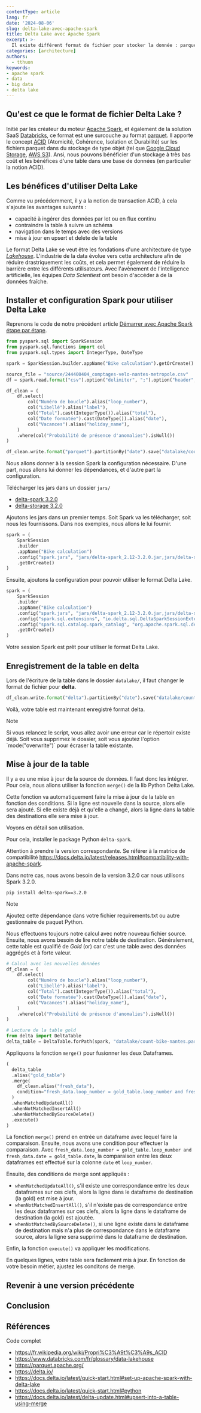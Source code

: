 ```yaml
---
contentType: article
lang: fr
date: '2024-08-06'
slug: delta-lake-avec-apache-spark
title: Delta Lake avec Apache Spark
excerpt: >-
  Il existe différent format de fichier pour stocker la donnée : parquet, avro, csv. Connaissez-vous le format Delta Lake ? Découvrons les fonctionnalités de ce format.
categories: [architecture]
authors:
  - tthuon
keywords: 
- apache spark
- data
- big data
- delta lake
---
```


## Qu'est ce que le format de fichier Delta Lake ?

Initié par les créateur du moteur [Apache Spark](/fr/demarrer-apache-spark/), et également de la solution SaaS [Databricks](https://www.databricks.com/fr), ce format est une surcouche au format [parquet](https://parquet.apache.org/). Il apporte le concept [ACID](https://fr.wikipedia.org/wiki/Propri%C3%A9t%C3%A9s_ACID) (Atomicité, Cohérence, Isolation et Durabilité) sur les fichiers parquet dans du stockage de type objet (tel que [Google Cloud Storage](https://cloud.google.com/storage/), [AWS S3](https://aws.amazon.com/fr/s3/)). Ansi, nous pouvons bénéficier d'un stockage à très bas coût et les bénéfices d'une table dans une base de données (en particulier la notion ACID).

## Les bénéfices d'utiliser Delta Lake

Comme vu précédemment, il y a la notion de transaction ACID, à cela s'ajoute les avantages suivants : 
- capacité à ingérer des données par lot ou en flux continu
- contraindre la table à suivre un schéma
- navigation dans le temps avec des versions
- mise à jour en upsert et delete de la table

Le format Delta Lake se veut être les fondations d'une architecture de type _[Lakehouse](https://www.databricks.com/fr/glossary/data-lakehouse)_. L'industrie de la data évolue vers cette architecture afin de réduire drastriquement les coûts, et cela permet également de réduire la barrière entre les différents utilisateurs. Avec l'avènement de l'intelligence artificielle, les équipes _Data Scientiest_ ont besoin d'accéder à de la données fraîche.

## Installer et configuration Spark pour utiliser Delta Lake

Reprenons le code de notre précédent article [Démarrer avec Apache Spark étape par étape](/fr/demarrer-apache-spark/).

```python
from pyspark.sql import SparkSession
from pyspark.sql.functions import col
from pyspark.sql.types import IntegerType, DateType

spark = SparkSession.builder.appName("Bike calculation").getOrCreate()

source_file = "source/244400404_comptages-velo-nantes-metropole.csv"
df = spark.read.format("csv").option("delimiter", ";").option("header", True).load(source_file)

df_clean = (
    df.select(
        col("Numéro de boucle").alias("loop_number"),
        col("Libellé").alias("label"),
        col("Total").cast(IntegerType()).alias("total"),
        col("Date formatée").cast(DateType()).alias("date"),
        col("Vacances").alias("holiday_name"),
    )
    .where(col("Probabilité de présence d'anomalies").isNull())
)

df_clean.write.format("parquet").partitionBy("date").save("datalake/count-bike-nantes.parquet")
```

Nous allons donner à la session Spark la configuration nécessaire. D'une part, nous allons lui donner les dépendances, et d'autre part la configuration.

Télécharger les jars dans un dossier `jars/`
- [delta-spark 3.2.0](https://repo1.maven.org/maven2/io/delta/delta-spark_2.12/3.2.0/delta-spark_2.12-3.2.0.jar)
- [delta-storage 3.2.0](https://repo1.maven.org/maven2/io/delta/delta-storage/3.2.0/delta-storage-3.2.0.jar)

Ajoutons les jars dans un premier temps. Soit Spark va les télécharger, soit nous les fournissons. Dans nos exemples, nous allons le lui fournir.

```python
spark = (
    SparkSession
    .builder
    .appName("Bike calculation")
    .config("spark.jars", "jars/delta-spark_2.12-3.2.0.jar,jars/delta-storage-3.2.0.jar")
    .getOrCreate()
)
```

Ensuite, ajoutons la configuration pour pouvoir utiliser le format Delta Lake.

```python
spark = (
    SparkSession
    .builder
    .appName("Bike calculation")
    .config("spark.jars", "jars/delta-spark_2.12-3.2.0.jar,jars/delta-storage-3.2.0.jar")
    .config("spark.sql.extensions", "io.delta.sql.DeltaSparkSessionExtension")
    .config("spark.sql.catalog.spark_catalog", "org.apache.spark.sql.delta.catalog.DeltaCatalog")
    .getOrCreate()
)
```

Votre session Spark est prêt pour utiliser le format Delta Lake.

## Enregistrement de la table en delta

Lors de l'écriture de la table dans le dossier `datalake/`, il faut changer le format de fichier pour __delta__.

```python
df_clean.write.format("delta").partitionBy("date").save("datalake/count-bike-nantes.parquet")
```

Voilà, votre table est maintenant enregistré format delta.

<div  class="admonition note"  markdown="1"><p  class="admonition-title">Note</p>
Si vous relancez le script, vous allez avoir une erreur car le répertoir existe déjà. Soit vous supprimez le dossier, soit vous ajoutez l'option `mode("overwrite")` pour écraser la table existante.
</div>

## Mise à jour de la table

Il y a eu une mise à jour de la source de données. Il faut donc les intégrer. Pour cela, nous allons utiliser la fonction `merge()` de la lib Python Delta Lake. 

Cette fonction va automatiquement faire la mise à jour de la table en fonction des conditions. Si la ligne est nouvelle dans la source, alors elle sera ajouté. Si elle existe déjà et qu'elle a changé, alors la ligne dans la table des destinations elle sera mise à jour.

Voyons en détail son utilisation.

Pour cela, installer le package Python `delta-spark`.

Attention à prendre la version correspondante. Se référer à la matrice de compatibilité https://docs.delta.io/latest/releases.html#compatibility-with-apache-spark.

Dans notre cas, nous avons besoin de la version 3.2.0 car nous utilisons Spark 3.2.0.

```shell
pip install delta-spark==3.2.0
```

<div  class="admonition note"  markdown="1"><p  class="admonition-title">Note</p>
Ajoutez cette dépendance dans votre fichier requirements.txt ou autre gestionnaire de paquet Python.
</div>

Nous effectuons toujours notre calcul avec notre nouveau fichier source. Ensuite, nous avons besoin de lire notre table de destination. Généralement, cette table est qualifié de _Gold_ (or) car c'est une table avec des données aggrégés et à forte valeur.

```python
# Calcul avec les nouvelles données
df_clean = (
    df.select(
        col("Numéro de boucle").alias("loop_number"),
        col("Libellé").alias("label"),
        col("Total").cast(IntegerType()).alias("total"),
        col("Date formatée").cast(DateType()).alias("date"),
        col("Vacances").alias("holiday_name"),
    )
    .where(col("Probabilité de présence d'anomalies").isNull())
)

# Lecture de la table gold
from delta import DeltaTable
delta_table = DeltaTable.forPath(spark, "datalake/count-bike-nantes.parquet")
```

Appliquons la fonction `merge()` pour fusionner les deux Dataframes.

```python
(
  delta_table
  .alias("gold_table")
  .merge(
    df_clean.alias("fresh_data"),
    condition="fresh_data.loop_number = gold_table.loop_number and fresh_data.date = gold_table.date"
  )
  .whenMatchedUpdateAll()
  .whenNotMatchedInsertAll()
  .whenNotMatchedBySourceDelete()
  .execute()
)
```

La fonction `merge()` prend en entrée un dataframe avec lequel faire la comparaison. Ensuite, nous avons une condition pour effectuer la comparaison. Avec `fresh_data.loop_number = gold_table.loop_number and fresh_data.date = gold_table.date`, la comparaison entre les deux dataframes est effectué sur la colonne `date` et `loop_number`. 

Ensuite, des conditions de merge sont appliqués : 
- `whenMatchedUpdateAll()`, s'il existe une correspondance entre les deux dataframes sur ces clefs, alors la ligne dans le dataframe de destination (la gold) est mise à jour.
- `whenNotMatchedInsertAll()`, s'il n'existe pas de correspondance entre les deux dataframes sur ces clefs, alors la ligne dans le dataframe de destination (la gold) est ajoutée.
- `whenNotMatchedBySourceDelete()`, si une ligne existe dans le dataframe de destination mais n'a plus de correspondance dans le dataframe source, alors la ligne sera supprimé dans le dataframe de destination.

Enfin, la fonction `execute()` va appliquer les modifications.

En quelques lignes, votre table sera facilement mis à jour. En fonction de votre besoin métier, ajustez les conditons de merge.

## Revenir à une version précédente



## Conclusion


## Références

Code complet

- https://fr.wikipedia.org/wiki/Propri%C3%A9t%C3%A9s_ACID
- https://www.databricks.com/fr/glossary/data-lakehouse
- https://parquet.apache.org/
- https://delta.io/
- https://docs.delta.io/latest/quick-start.html#set-up-apache-spark-with-delta-lake
- https://docs.delta.io/latest/quick-start.html#python
- https://docs.delta.io/latest/delta-update.html#upsert-into-a-table-using-merge

